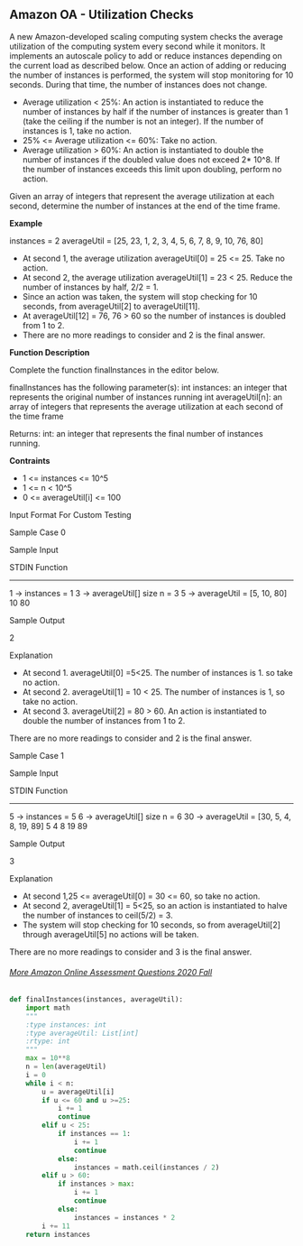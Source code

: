 ## Amazon OA - Utilization Checks

A new Amazon-developed scaling computing system checks the average utilization of the computing system every second while it monitors. It implements an autoscale policy to add or reduce instances depending on the current load as described below. Once an action of adding or reducing the number of instances is performed, the system will stop monitoring for 10 seconds. During that time, the number of instances does not change.

- Average utilization < 25%: An action is instantiated to reduce the number of instances by half if the number of instances is greater than 1 (take the ceiling if the number is not an integer). If the number of instances is 1, take no action.
- 25% <= Average utilization <= 60%: Take no action.
- Average utilization > 60%: An action is instantiated to double the number of instances if the doubled value does not exceed 2* 10^8. If the number of instances exceeds this limit upon doubling, perform no action.

Given an array of integers that represent the average utilization at each second, determine the number of instances at the end of the time frame.

**Example**

instances = 2
averageUtil = [25, 23, 1, 2, 3, 4, 5, 6, 7, 8, 9, 10, 76, 80]

- At second 1, the average utilization averageUtil[0] = 25 <= 25. Take no action.
- At second 2, the average utilization averageUtil[1] = 23 < 25. Reduce the number of instances by half, 2/2 = 1.
- Since an action was taken, the system will stop checking for 10 seconds, from averageUtil[2] to averageUtil[11].
- At averageUtil[12] = 76, 76 > 60 so the number of instances is doubled from 1 to 2.
- There are no more readings to consider and 2 is the final answer.



**Function Description**

Complete the function finallnstances in the editor below.

finallnstances has the following parameter(s):
  int instances: an integer that represents the original number of instances running
  int averageUtil[n]: an array of integers that represents the average utilization at each second of the time frame

Returns:
  int: an integer that represents the final number of instances running.

**Contraints**

- 1 <= instances <= 10^5
- 1 <= n < 10^5
- 0 <= averageUtil[i] <= 100



Input Format For Custom Testing

Sample Case 0

Sample Input

STDIN    Function
-------    ----------
1     -> instances = 1 
3     -> averageUtil[] size n = 3
5     -> averageUtil = [5, 10, 80]
10 
80

Sample Output

2

Explanation

- At second 1. averageUtil[0] =5<25. The number of instances is 1. so take no action.
- At second 2. averageUtil[1] = 10 < 25. The number of instances is 1, so take no action.
- At second 3. averageUtil[2] = 80 > 60. An action is instantiated to double the number of instances from 1 to 2.

There are no more readings to consider and 2 is the final answer.

Sample Case 1

Sample Input

STDIN    Function
-------    ----------
5     -> instances = 5
6     -> averageUtil[] size n = 6
30    -> averageUtil = [30, 5, 4, 8, 19, 89]
5
4
8
19
89 

Sample Output

3

Explanation

- At second 1,25 <= averageUtil[0] = 30 <= 60, so take no action.
- At second 2, averageUtil[1] = 5<25, so an action is instantiated to halve the number of instances to ceil(5/2) = 3.
- The system will stop checking for 10 seconds, so from averageUtil[2] through averageUtil[5] no actions will be taken.

There are no more readings to consider and 3 is the final answer.



###### [More Amazon Online Assessment Questions 2020 Fall](https://aonecode.com/amazon-online-assessment-questions)



```python
def finalInstances(instances, averageUtil):
    import math
    """
    :type instances: int
    :type averageUtil: List[int]
    :rtype: int
    """        
    max = 10**8
    n = len(averageUtil)
    i = 0
    while i < n:
        u = averageUtil[i]
        if u <= 60 and u >=25:
            i += 1
            continue
        elif u < 25:
            if instances == 1:
                i += 1
                continue
            else:
                instances = math.ceil(instances / 2)
        elif u > 60:
            if instances > max:
                i += 1
                continue
            else:
                instances = instances * 2
        i += 11
    return instances
```

